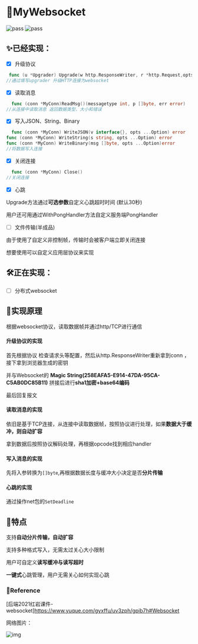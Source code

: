 # 🎉MyWebsocket

![pass](https://img.shields.io/badge/building-pass-green) ![pass](https://img.shields.io/badge/checks-pass-green)

## ✨**已经实现：**

- [x] 升级协议

```go
 func (u *Upgrader) Upgrade(w http.ResponseWriter, r *http.Request,opts ...Option) (conn *MyConn, err error)
//通过填写upgrader 升级HTTP连接为websocket
```

- [x] 读取消息

```go
  func (conn *MyConn)ReadMsg()(messagetype int, p []byte, err error)
//从连接中读取消息 返回数据类型、大小和错误
```

- [x] 写入JSON、String、Binary

```go
  func (conn *MyConn) WriteJSON(v interface{}, opts ...Option) error
func (conn *MyConn) WriteString(s string, opts ...Option) error
func (conn *MyConn) WriteBinary(msg []byte, opts ...Option)error
//将数据写入连接
```

- [x] 关闭连接

```go
  func (conn *MyConn) Close()
//关闭连接
```

- [x] 心跳

Upgrade方法通过**可选参数**自定义心跳超时时间 (默认30秒)

用户还可用通过WithPongHandler方法自定义服务端PongHandler

- [ ] 文件传输(半成品)

由于使用了自定义非控制帧，传输时会被客户端立即关闭连接 

想要使用可以自定义应用层协议来实现

## 🛠正在实现：

- [ ] 分布式websocket

## 🧪实现原理

根据websocket协议，读取数据帧并通过http/TCP进行通信

#### 升级协议的实现

首先根据协议 检查请求头等配置，然后从http.ResponseWriter重新拿到conn ，接下拿到浏览器生成的密钥

并与Websocket的 **Magic String(258EAFA5-E914-47DA-95CA-C5AB0DC85B11)** 拼接后进行**sha1加密+base64编码**

最后回复报文

#### 读取消息的实现

依旧是基于TCP连接，从连接中读取数据帧，按照协议进行处理，如果**数据大于缓冲，则自动扩容**

拿到数据后按照协议解码处理，再根据opcode找到相应handler

#### 写入消息的实现

先将入参转换为```[]byte```,再根据数据长度与缓冲大小决定是否**分片传输**

#### 心跳的实现

通过操作net包的```SetDeadline```

## 🎁特点

支持**自动分片传输，自动扩容**

支持多种格式写入，无需太过关心大小限制

用户可自定义**读写缓冲与读写超时**

**一键式**心跳管理，用户无需关心如何实现心跳

### 📑Reference

[后端2021红岩课件-websocket]https://www.yuque.com/gyxffu/uv3zph/gpib7h#Websocket

网络图片：

![img](https://img-blog.csdn.net/20140306233501843?watermark/2/text/aHR0cDovL2Jsb2cuY3Nkbi5uZXQvdTAxMDQ4NzU2OA==/font/5a6L5L2T/fontsize/400/fill/I0JBQkFCMA==/dissolve/70/gravity/SouthEast)